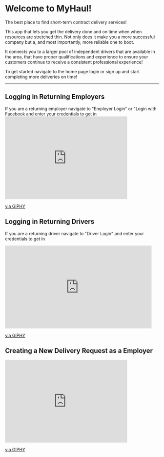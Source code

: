 Welcome to MyHaul!
===================

The best place to find short-term contract delivery services!

This app that lets you get the delivery done and on time when when resources are stretched thin. Not only does it make you a more successful company but a, and most importantly, more reliable one to boot.

It connects you to a larger pool of independent drivers that are available in the area, that have proper qualifications and experience to ensure your customers continue to receive a consistent professional experience! 

To get started navigate to the home page login or sign up and start completing more deliveries on time!


----------
Logging in Returning Employers
-------------

If you are a returning employer navigate to "Employer Login" or "Login with Facebook and enter your credentials to get in
<br>
<embed src="https://giphy.com/embed/L4Cf2y4QfFI4NAX93h" width="400" height="270" frameBorder="0" class="giphy-embed" allowFullScreen><p><a href="https://giphy.com/gifs/L4Cf2y4QfFI4NAX93h">via GIPHY</a></p>
   

Logging in Returning Drivers
-------------
If you are a returning driver navigate to "Driver Login" and enter your credentials to get in


<iframe src="https://giphy.com/embed/J5G3tYhETagvuUsPo4" width="480" height="270" frameBorder="0" class="giphy-embed" allowFullScreen></iframe><p><a href="https://giphy.com/gifs/J5G3tYhETagvuUsPo4">via GIPHY</a></p>


Creating a New Delivery Request as a Employer
-------------



<iframe src="https://giphy.com/embed/YRnTnh7Hu1XG4ztESs" width="400" height="270" frameBorder="0" class="giphy-embed" allowFullScreen></iframe><p><a href="https://giphy.com/gifs/YRnTnh7Hu1XG4ztESs">via GIPHY</a></p>